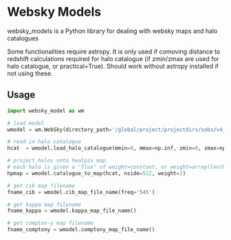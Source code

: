 # Websky Models

websky_models is a Python library for dealing with websky maps and halo catalogues

Some functionalities require astropy. It is only used if comoving distance to redshift calculations required for halo catalogue (if zmin/zmax are used for halo catalogue, or practical=True). Should work without astropy installed if not using these.

## Usage

```python
import websky_model as wm

# load model
wmodel = wm.WebSky(directory_path='/global/project/projectdirs/sobs/v4_sims/mbs/websky/data/',websky_version = 'v0', verbose=True)

# read in halo catalogue
hcat  = wmodel.load_halo_catalogue(mmin=0, mmax=np.inf, zmin=0, zmax=np.inf, rmin=0., rmax=np.inf, practical=True)

# project halos onto healpix map. 
# each halo is given a "flux" of weight=constant, or weight=array(len(Nhalo))
hpmap = wmodel.catalogue_to_map(hcat, nside=512, weight=1)

# get cib map filename
fname_cib = wmodel.cib_map_file_name(freq='545')

# get kappa map filename
fname_kappa = wmodel.kappa_map_file_name()

# get compton-y map filename
fname_comptony = wmodel.comptony_map_file_name()
```

